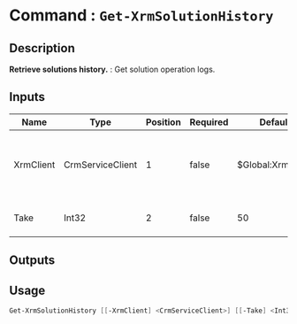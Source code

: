 ﻿# Command : `Get-XrmSolutionHistory` 

## Description

**Retrieve solutions history.** : Get solution operation logs.

## Inputs

Name|Type|Position|Required|Default|Description
----|----|--------|--------|-------|-----------
XrmClient|CrmServiceClient|1|false|$Global:XrmClient|Xrm connector initialized to target instance. Use latest one by default. (CrmServiceClient)
Take|Int32|2|false|50|Number of logs to retrieve. (Default : 50)

## Outputs

## Usage

```Powershell 
Get-XrmSolutionHistory [[-XrmClient] <CrmServiceClient>] [[-Take] <Int32>] [<CommonParameters>]
``` 


